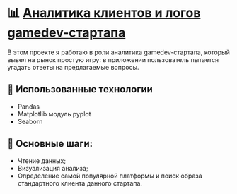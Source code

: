 # 📊 [Аналитика клиентов и логов gamedev-стартапа](https://github.com/ElenaAnalyst/data-analysis-homeworks/blob/main/HW1_basic_python/3_lesson/3_lesson_HW.ipynb)
В этом проекте я работаю в роли аналитика gamedev-стартапа, который вывел на рынок простую игру: в приложении пользователь пытается угадать ответы на предлагаемые вопросы.

## 🔧 Использованные технологии  
- Pandas
- Matplotlib модуль pyplot
- Seaborn 

## 📌 Основные шаги:  
- Чтение данных;
- Визуализация анализа;
- Определение самой популярной платформы и поиск образа стандартного клиента данного стартапа.
